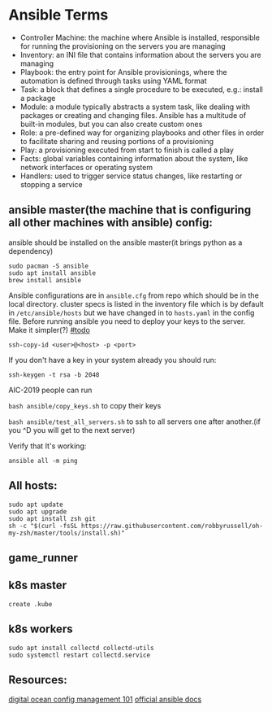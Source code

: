 # Ansible Terms

* Controller Machine: the machine where Ansible is installed, responsible for running the provisioning on the servers you are managing
* Inventory: an INI file that contains information about the servers you are managing
* Playbook: the entry point for Ansible provisionings, where the automation is defined through tasks using YAML format
* Task: a block that defines a single procedure to be executed, e.g.: install a package
* Module: a module typically abstracts a system task, like dealing with packages or creating and changing files. Ansible has a multitude of built-in modules, but you can also create custom ones
* Role: a pre-defined way for organizing playbooks and other files in order to facilitate sharing and reusing portions of a provisioning
* Play: a provisioning executed from start to finish is called a play
* Facts: global variables containing information about the system, like network interfaces or operating system
* Handlers: used to trigger service status changes, like restarting or stopping a service


## ansible master(the machine that is configuring all other machines with ansible) config:
ansible should be installed on the ansible master(it brings python as a dependency)

    sudo pacman -S ansible
    sudo apt install ansible
    brew install ansible
    
Ansible configurations are in `ansible.cfg` from repo which should be in the local directory.
cluster specs is listed in the inventory file which is by default in `/etc/ansible/hosts` but we have changed in to `hosts.yaml` in the config file.
Before running ansible you need to deploy your keys to the server. Make it simpler(?) [#todo](https://docs.ansible.com/ansible/latest/user_guide/playbooks_best_practices.html#variables-and-vaults)

    ssh-copy-id <user>@<host> -p <port>

If you don't have a key in your system already you should run:

    ssh-keygen -t rsa -b 2048
    
AIC-2019 people can run 

`bash ansible/copy_keys.sh` to copy their keys

`bash ansible/test_all_servers.sh` to ssh to all servers one after another.(if you ^D you will get to the next server)

Verify that It's working:

    ansible all -m ping

## All hosts:

    sudo apt update
    sudo apt upgrade
    sudo apt install zsh git
    sh -c "$(curl -fsSL https://raw.githubusercontent.com/robbyrussell/oh-my-zsh/master/tools/install.sh)"

## game_runner

## k8s master
```
create .kube
```
## k8s workers

    sudo apt install collectd collectd-utils
    sudo systemctl restart collectd.service

## Resources:
[digital ocean config management 101](https://www.digitalocean.com/community/tutorials/configuration-management-101-writing-ansible-playbooks)
[official ansible docs](https://docs.ansible.com/ansible/latest/)
